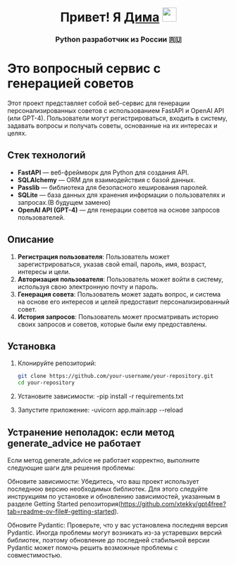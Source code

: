 <h1 align="center">Привет! Я <a href="https://github.com/sunnylucifer66" target="_blank">Дима</a>
<img src="https://github.com/blackcater/blackcater/raw/main/images/Hi.gif" height="32"/></h1>
<h3 align="center">Python разработчик из России 🇷🇺</h3>

# Это вопросный сервис с генерацией советов

Этот проект представляет собой веб-сервис для генерации персонализированных советов с использованием FastAPI и OpenAI API (или GPT-4). Пользователи могут регистрироваться, входить в систему, задавать вопросы и получать советы, основанные на их интересах и целях.

## Стек технологий

- **FastAPI** — веб-фреймворк для Python для создания API.
- **SQLAlchemy** — ORM для взаимодействия с базой данных.
- **Passlib** — библиотека для безопасного хеширования паролей.
- **SQLite** — база данных для хранения информации о пользователях и запросах.(В будущем заменю)
- **OpenAI API (GPT-4)** — для генерации советов на основе запросов пользователей.

## Описание

1. **Регистрация пользователя**: Пользователь может зарегистрироваться, указав свой email, пароль, имя, возраст, интересы и цели.
2. **Авторизация пользователя**: Пользователь может войти в систему, используя свою электронную почту и пароль.
3. **Генерация совета**: Пользователь может задать вопрос, и система на основе его интересов и целей предоставит персонализированный совет.
4. **История запросов**: Пользователь может просматривать историю своих запросов и советов, которые были ему предоставлены.

## Установка

1. Клонируйте репозиторий:
   ```bash
   git clone https://github.com/your-username/your-repository.git
   cd your-repository
2. Установите зависимости:
   -pip install -r requirements.txt

3. Запустите приложение:
   -uvicorn app.main:app --reload

## Устранение неполадок: если метод generate_advice не работает

Если метод generate_advice не работает корректно, выполните следующие шаги для решения проблемы:

Обновите зависимости: Убедитесь, что ваш проект использует последнюю версию необходимых библиотек. Для этого следуйте инструкциям по установке и обновлению зависимостей, указанным в разделе Getting Started репозитория(https://github.com/xtekky/gpt4free?tab=readme-ov-file#-getting-started).

Обновите Pydantic: Проверьте, что у вас установлена последняя версия Pydantic. Иногда проблемы могут возникать из-за устаревших версий библиотек, поэтому обновление до последней стабильной версии Pydantic может помочь решить возможные проблемы с совместимостью.


